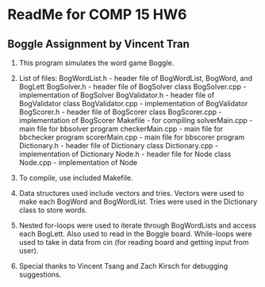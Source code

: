 # ReadMe for COMP 15 HW6
## Boggle Assignment by Vincent Tran

1. This program simulates the word game Boggle.

2. List of files:
		BogWordList.h      - header file of BogWordList, BogWord, and BogLett
		BogSolver.h        - header file of BogSolver class
		BogSolver.cpp      - implementation of BogSolver 
		BogValidator.h     - header file of BogValidator class
		BogValidator.cpp   - implementation of BogValidator 
		BogScorer.h        - header file of BogScorer class
		BogScorer.cpp      - implementation of BogScorer
		Makefile           - for compiling
		solverMain.cpp     - main file for bbsolver program
		checkerMain.cpp    - main file for bbchecker program
		scorerMain.cpp     - main file for bbscorer program
		Dictionary.h       - header file of Dictionary class
		Dictionary.cpp     - implementation of Dictionary
		Node.h             - header file for Node class
		Node.cpp           - implementation of Node

3. To compile, use included Makefile.

4. Data structures used include vectors and tries.
	Vectors were used to make each BogWord and BogWordList.
	Tries were used in the Dictionary class to store words.

5. Nested for-loops were used to iterate through BogWordLists and access
		each BogLett. Also used to read in the Boggle board.
   While-loops were used to take in data from cin (for reading board and
   		getting input from user).

6. Special thanks to Vincent Tsang and Zach Kirsch for debugging suggestions.